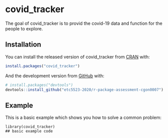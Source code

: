 # covid_tracker

<!-- badges: start -->
<!-- badges: end -->

The goal of covid_tracker is to provid the covid-19 data and function for the people to explore.

## Installation

You can install the released version of covid_tracker from [CRAN](https://CRAN.R-project.org) with:

``` r
install.packages("covid_tracker")
```

And the development version from [GitHub](https://github.com/) with:

``` r
# install.packages("devtools")
devtools::install_github("etc5523-2020/r-package-assessment-cgon0007")
```
## Example

This is a basic example which shows you how to solve a common problem:

```{r example}
library(covid_tracker)
## basic example code
```


